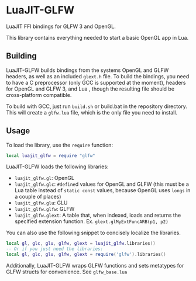 
LuaJIT-GLFW
===========

LuaJIT FFI bindings for GLFW 3 and OpenGL.

This library contains everything needed to start a basic OpenGL app in Lua.

Building
--------

LuaJIT-GLFW builds bindings from the systems OpenGL and GLFW headers, as well as an included `glext.h` file.
To build the bindings, you need to have a C preprocessor (only GCC is supported at the moment), headers for OpenGL and GLFW 3, and Lua , though the resulting
file should be cross-platform compatible.

To build with GCC, just run `build.sh` or build.bat in the repository directory. This will create a `glfw.lua` file, which is the only file
you need to install.

Usage
-----

To load the library, use the `require` function:

```lua
local luajit_glfw = require "glfw"
```

LuaJIT-GLFW loads the following libraries:

* `luajit_glfw.gl`: OpenGL
* `luajit_glfw.glc`: `#define`d values for OpenGL and GLFW (this must be a Lua table instead of `static const` values, because OpenGL uses `longs` in a couple of places)
* `luajit_glfw.glu`: GLU
* `luajit_glfw.glfw`: GLFW
* `luajit_glfw.glext`: A table that, when indexed, loads and returns the specified extension function. Ex. `glext.glMyExtFuncARB(p1, p2)`

You can also use the following snippet to concisely localize the libraries.

```lua
local gl, glc, glu, glfw, glext = luajit_glfw.libraries()
-- Or if you just need the libraries:
local gl, glc, glu, glfw, glext = require('glfw').libraries()
```

Additionally, LuaJIT-GLFW wraps GLFW functions and sets metatypes for GLFW structs for convenience. See `glfw_base.lua`
